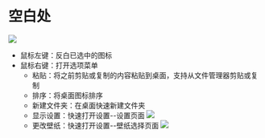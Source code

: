 # 空白处
![](../pic/zhuomian/tmp_14290-Screenshot_2016-12-28-09-38-04-885265520.png)
- 鼠标左键：反白已选中的图标
- 鼠标右键：打开选项菜单
    - 粘贴：将之前剪贴或复制的内容粘贴到桌面，支持从文件管理器剪贴或复制
    - 排序：将桌面图标排序
    - 新建文件夹：在桌面快速新建文件夹
    - 显示设置：快速打开设置--设置页面
    ![](../pic/zhuomian/tmp_19917-Screenshot_2016-12-28-10-21-05-1435394086.png)
    - 更改壁纸：快速打开设置--壁纸选择页面
    ![](../pic/zhuomian/tmp_19917-Screenshot_2016-12-28-10-21-111151111510.png)
